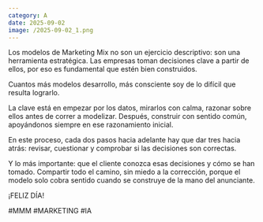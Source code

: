 ```yaml
--- 
category: A 
date: 2025-09-02 
image: /2025-09-02_1.png 
--- 
```


Los modelos de Marketing Mix no son un ejercicio descriptivo: son una herramienta estratégica. Las empresas toman decisiones clave a partir de ellos, por eso es fundamental que estén bien construidos.

Cuantos más modelos desarrollo, más consciente soy de lo difícil que resulta lograrlo.

La clave está en empezar por los datos, mirarlos con calma, razonar sobre ellos antes de correr a modelizar. Después, construir con sentido común, apoyándonos siempre en ese razonamiento inicial.

En este proceso, cada dos pasos hacia adelante hay que dar tres hacia atrás: revisar, cuestionar y comprobar si las decisiones son correctas.

Y lo más importante: que el cliente conozca esas decisiones y cómo se han tomado. Compartir todo el camino, sin miedo a la corrección, porque el modelo solo cobra sentido cuando se construye de la mano del anunciante.

¡FELIZ DÍA!

#MMM #MARKETING #IA